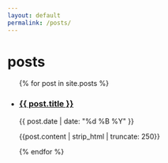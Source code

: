 ```yaml
---
layout: default
permalink: /posts/
---
```


# posts
<article>
  <ul class="entries">
    {% for post in site.posts %}
      <li>
        <a href="{{ site.url }}{{ site.baseurl }}{{ post.url }}">
          <h3>{{ post.title }}</h3>    
        </a>
        <time class="blogdate"> {{ post.date | date: "%d %B %Y" }} </time>
        <p> {{post.content | strip_html | truncate: 250}} </p>
      </li>
    {% endfor %}
  </ul>
</article>
